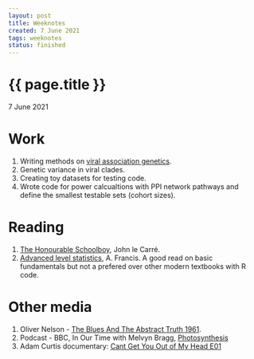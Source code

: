 ```yaml
---
layout: post
title: Weeknotes
created: 7 June 2021
tags: weeknotes
status: finished
---
```


{{ page.title }}
================

<p class="meta">7 June 2021</p>

# Work
1. Writing methods on [viral association genetics](https://www.ncbi.nlm.nih.gov/labs/virus/vssi/#/virus?SeqType_s=Nucleotide&VirusLineage_ss=Human%20orthopneumovirus,%20taxid:11250).
2. Genetic variance in viral clades.
2. Creating toy datasets for testing code.
3. Wrote code for power calcualtions with PPI network pathways and define the smallest testable sets (cohort sizes).

# Reading
1. [The Honourable Schoolboy](https://en.wikipedia.org/wiki/The_Honourable_Schoolboy), John le Carré.
2. [Advanced level statistics](https://www.amazon.com/Advanced-Level-Statistics-Francis/dp/0859508137), A. Francis. A good read on basic fundamentals but not a prefered over other modern textbooks with R code.

# Other media
1. Oliver Nelson - [The Blues And The Abstract Truth 1961](https://www.youtube.com/watch?v=k-zaI8lLrQA).
2. Podcast - BBC, In Our Time with Melvyn Bragg, [Photosynthesis](https://www.bbc.co.uk/programmes/b0435jyv)
3. Adam Curtis documentary: [Cant Get You Out of My Head E01](https://www.youtube.com/watch?v=hqX1J-1LyzA&list=PLt4ukDNowDWc0AvV8pImCrk4pK_tZXOyF&index=1)
